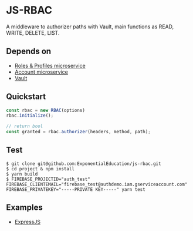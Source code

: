 # JS-RBAC

A middleware to authorizer paths with Vault, main functions as READ, WRITE, DELETE, LIST.

## Depends on
* [Roles & Profiles microservice](https://github.com/ExponentialEducation/roles-profiles-microservice)
* [Account microservice](https://github.com/ExponentialEducation/account-microservice)
* [Vault](https://github.com/ExponentialEducation/vault)

## Quickstart
```js
const rbac = new RBAC(options)
rbac.initialize();

// return bool
const granted = rbac.authorizer(headers, method, path);
```

## Test
```shell
$ git clone git@github.com:ExponentialEducation/js-rbac.git
$ cd project & npm install
$ yarn build
$ FIREBASE_PROJECTID="auth_test" FIREBASE_CLIENTEMAIL="firebase_test@authdemo.iam.gserviceaccount.com" FIREBASE_PRIVATEKEY="-----PRIVATE KEY-----" yarn test
```

## Examples
* [ExpressJS](https://github.com/ExponentialEducation/js-rbac/tree/develop/examples/express)
